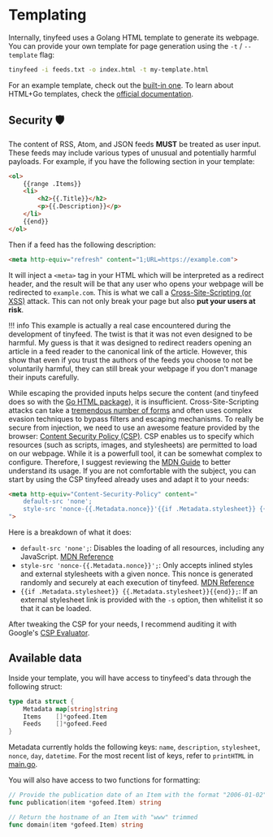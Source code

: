 # Templating

Internally, tinyfeed uses a Golang HTML template to generate its webpage. You can provide your own template for page generation using the `-t` / `--template` flag:
```bash
tinyfeed -i feeds.txt -o index.html -t my-template.html
```
For an example template, check out the [built-in one](https://github.com/TheBigRoomXXL/tinyfeed/blob/main/internal/built-in). To learn about HTML+Go templates, check the [official documentation](https://pkg.go.dev/html/template).

## Security 🛡️

The content of RSS, Atom, and JSON feeds **MUST** be treated as user input. These feeds may include various types of unusual and potentially harmful payloads. For example, if you have the following section in your template:
```html
<ol>
    {{range .Items}}
    <li>
        <h2>{{.Title}}</h2>
        <p>{{.Description}}</p>
    </li>
    {{end}}
</ol>
```

Then if a feed has the following description:
```html
<meta http-equiv="refresh" content="1;URL=https://example.com">
```

It will inject a `<meta>` tag in your HTML which will be interpreted as a redirect header, and the result will be that any user who opens your webpage will be redirected to `example.com`. This is what we call a [Cross-Site-Scripting (or XSS)](https://developer.mozilla.org/en-US/docs/Web/Security/Attacks/XSS) attack. This can not only break your page but also **put your users at risk**.

!!! info
    This example is actually a real case encountered during the development of tinyfeed. The twist is that it was not even designed to be harmful. My guess is that it was designed to redirect readers opening an article in a feed reader to the canonical link of the article. However, this show that even if you trust the authors of the feeds you choose to not be voluntarily harmful, they can still break your webpage if you don't manage their inputs carefully.

While escaping the provided inputs helps secure the content (and tinyfeed does so with the [Go HTML package](https://pkg.go.dev/html)),  it is insufficient. Cross-Site-Scripting attacks can take a [tremendous number of forms](https://github.com/swisskyrepo/PayloadsAllTheThings/tree/master/XSS%20Injection) and often uses complex evasion techniques to bypass filters and escaping mechanisms. To really be secure from injection, we need to use an awesome feature provided by the browser: [Content Security Policy (CSP)](https://developer.mozilla.org/en-US/docs/Web/HTTP/Guides/CSP). CSP enables us to specify which resources (such as scripts, images, and stylesheets) are permitted to load on our webpage. While it is a powerfull tool, it can be somewhat complex to configure. Therefore, I suggest reviewing the [MDN Guide](https://developer.mozilla.org/en-US/docs/Web/HTTP/Guides/CSP)  to better understand its usage. If you are not comfortable with the subject, you can start by using the CSP tinyfeed already uses and adapt it to your needs:
```html
<meta http-equiv="Content-Security-Policy" content="
    default-src 'none';
    style-src 'nonce-{{.Metadata.nonce}}'{{if .Metadata.stylesheet}} {{.Metadata.stylesheet}}{{end}};
">
```

Here is a breakdown of what it does:

- `default-src 'none';`: Disables the loading of all resources, including any JavaScript. [MDN Reference](https://developer.mozilla.org/en-US/docs/Web/HTTP/Reference/Headers/Content-Security-Policy/default-src)
- `style-src 'nonce-{{.Metadata.nonce}}';`: Only accepts inlined styles and external stylesheets with a given nonce. This nonce is generated randomly and securely at each execution of tinyfeed. [MDN Reference](https://developer.mozilla.org/en-US/docs/Web/HTML/Reference/Global_attributes/nonce)
- `{{if .Metadata.stylesheet}} {{.Metadata.stylesheet}}{{end}};`: If an external stylesheet link is provided with the `-s` option, then whitelist it so that it can be loaded.

After tweaking the CSP for your needs, I recommend auditing it with Google's [CSP Evaluator](https://csp-evaluator.withgoogle.com/).

## Available data

Inside your template, you will have access to tinyfeed's data through the following struct:

```go
type data struct {
    Metadata map[string]string
    Items    []*gofeed.Item
    Feeds    []*gofeed.Feed
}
```
Metadata currently holds the following keys: `name`, `description`, `stylesheet`, `nonce`, `day`, `datetime`. For the most recent list of keys, refer to `printHTML` in [main.go](https://github.com/TheBigRoomXXL/tinyfeed/blob/main/internal/main.go). 

You will also have access to two functions for formatting:
```go
// Provide the publication date of an Item with the format "2006-01-02"
func publication(item *gofeed.Item) string

// Return the hostname of an Item with "www" trimmed
func domain(item *gofeed.Item) string
```
